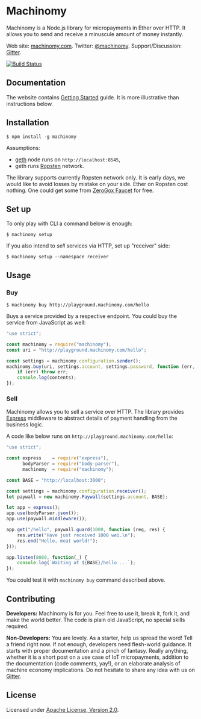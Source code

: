 # Machinomy

Machinomy is a Node.js library for micropayments in Ether over HTTP. It allows you to send and receive a minuscule
amount of money instantly.

Web site: [machinomy.com](http://machinomy.com).
Twitter: [@machinomy](http://twitter.com).
Support/Discussion: [Gitter](https://gitter.im/machinomy/machinomy).

[![Build Status][travis-image]][travis-url]

## Documentation

The website contains [Getting Started](http://machinomy.com/documentation/getting-started/) guide.
It is more illustrative than instructions below.

## Installation

    $ npm install -g machinomy
    
Assumptions:
* [geth](https://github.com/ethereum/go-ethereum) node runs on `http://localhost:8545`,
* geth runs [Ropsten](https://blog.ethereum.org/2016/11/20/from-morden-to-ropsten/) network.

The library supports currently Ropsten network only. It is early days, we would like to avoid
losses by mistake on your side. Ether on Ropsten cost nothing. One could get some from [ZeroGox Faucet](https://zerogox.com/ethereum/wei_faucet) for free.

## Set up

To only play with CLI a command below is enough:

    $ machinomy setup
    
If you also intend to _sell_ services via HTTP, set up "receiver" side:
  
    $ machinomy setup --namespace receiver
    
## Usage

### Buy

    $ machinomy buy http://playground.machinomy.com/hello
    
Buys a service provided by a respective endpoint. You could buy the service from JavaScript as well:

```javascript
"use strict";

const machinomy = require("machinomy");
const uri = "http://playground.machinomy.com/hello";

const settings = machinomy.configuration.sender();
machinomy.buy(uri, settings.account, settings.password, function (err, contents) {
    if (err) throw err;
    console.log(contents);
});
```

### Sell

Machinomy allows you to sell a service over HTTP. The library provides [Express](http://expressjs.com) middleware
to abstract details of payment handling from the business logic.

A code like below runs on `http://playground.machinomy.com/hello`:

```javascript
"use strict";

const express    = require("express"),
      bodyParser = require("body-parser"),
      machinomy  = require("machinomy");

const BASE = "http://localhost:3000";

const settings = machinomy.configuration.receiver();
let paywall = new machinomy.Paywall(settings.account, BASE);

let app = express();
app.use(bodyParser.json());
app.use(paywall.middleware());

app.get("/hello", paywall.guard(1000, function (req, res) {
    res.write("Have just received 1000 wei.\n");
    res.end("Hello, meat world!");
}));

app.listen(8080, function(_) {
    console.log(`Waiting at ${BASE}/hello ...`);
});
```
    
You could test it with `machinomy buy` command described above.

## Contributing

**Developers:** Machinomy is for you. Feel free to use it, break it, fork it, and make the world better. The code is plain old JavaScript, no special skills required. 

**Non-Developers:** You are lovely. As a starter, help us spread the word! Tell a friend right now.
If not enough, developers need flesh-world guidance. It starts with proper documentation and a pinch of fantasy.
Really anything, whether it is a short post on a use case of IoT micropayments, addition to the documentation (code comments, yay!),
or an elaborate analysis of machine economy implications. Do not hesitate to share any idea with us on [Gitter](https://gitter.im/machinomy/machinomy). 

## License

Licensed under [Apache License, Version 2.0](https://www.apache.org/licenses/LICENSE-2.0).

[travis-image]: https://img.shields.io/travis/machinomy/machinomy.svg
[travis-url]: https://travis-ci.org/machinomy/machinomy
